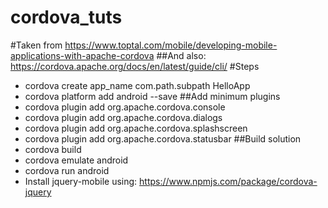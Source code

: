 # cordova_tuts
#Taken from
https://www.toptal.com/mobile/developing-mobile-applications-with-apache-cordova
##And also:
https://cordova.apache.org/docs/en/latest/guide/cli/
#Steps
* cordova create app_name com.path.subpath HelloApp
* cordova platform add android --save
##Add minimum plugins
* cordova plugin add org.apache.cordova.console
* cordova plugin add org.apache.cordova.dialogs
* cordova plugin add org.apache.cordova.splashscreen
* cordova plugin add org.apache.cordova.statusbar
##Build solution
* cordova build
* cordova emulate android
* cordova run android
* Install jquery-mobile using: https://www.npmjs.com/package/cordova-jquery
